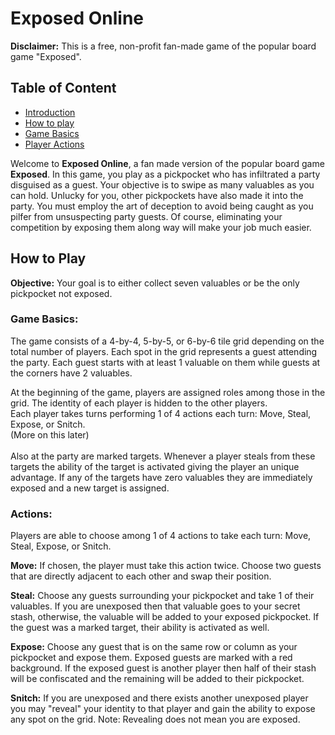 # Exposed Online

<strong>Disclaimer:</strong> This is a free, non-profit fan-made game of the popular
board game "Exposed".

## Table of Content
* [Introduction](#intro)
* [How to play](#how-to-play)
* [Game Basics](#the-game)
* [Player Actions](#game-actions)

<a name="intro"></a>
Welcome to <strong>Exposed Online</strong>, a fan made version of the popular board game
<strong>Exposed</strong>. In this game, you play as a pickpocket who has infiltrated a
party disguised as a guest. Your objective is to swipe as many valuables as you can hold. 
Unlucky for you, other pickpockets have also made it into the party. You must employ the 
art of deception to avoid being caught as you pilfer from unsuspecting party guests.
Of course, eliminating your competition by exposing them along way will make your job much
easier.

## <a name="how-to-play"></a>How to Play
<strong>Objective:</strong> Your goal is to either collect seven valuables or be the 
only pickpocket not exposed.

### <a name="the-game"></a>Game Basics:
The game consists of a 4-by-4, 5-by-5, or 6-by-6 tile grid depending on the total number
of players. Each spot in the grid represents a guest attending the party. Each guest starts
with at least 1 valuable on them while guests at the corners have 2 valuables. 

At the beginning of the game, players are assigned roles among those in the grid. The
identity of each player is hidden to the other players.
<br>Each player takes turns performing 1 of 4 actions each turn: Move, Steal, Expose, or
Snitch. <br>(More on this later)<br>
<br>Also at the party are marked targets. Whenever a player steals from these targets the
ability of the target is activated giving the player an unique advantage. If any of the
targets have zero valuables they are immediately exposed and a new target is assigned.


### <a name="game-actions"></a>Actions:
Players are able to choose among 1 of 4 actions to take each turn: Move, Steal, Expose, 
or Snitch.

<strong>Move:</strong> If chosen, the player must take this action twice. Choose two
guests that are directly adjacent to each other and swap their position.

<strong>Steal:</strong> Choose any guests surrounding your pickpocket and take 1 of their
valuables. If you are unexposed then that valuable goes to your secret stash, otherwise, the
valuable will be added to your exposed pickpocket. If the guest was a marked target, 
their ability is activated as well.

<strong>Expose:</strong> Choose any guest that is on the same row or column as your 
pickpocket and expose them. Exposed guests are marked with a red background. If the
exposed guest is another player then half of their stash will be confiscated and the
remaining will be added to their pickpocket.

<strong>Snitch:</strong> If you are unexposed and there exists another unexposed player
you may "reveal" your identity to that player and gain the ability to expose any spot
on the grid. Note: Revealing does not mean you are exposed.

